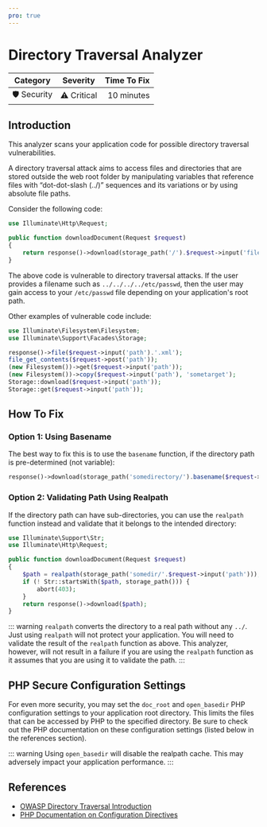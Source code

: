 ```yaml
---
pro: true
---
```


# Directory Traversal Analyzer <Badge text="PRO" type="tip"/>

| Category       | Severity   | Time To Fix  |
| -------------  |:----------:| ------------:|
| 🛡️ Security    | ⚠️ Critical | 10 minutes   |

## Introduction

This analyzer scans your application code for possible directory traversal vulnerabilities.

A directory traversal attack aims to access files and directories that are stored outside the web root folder by manipulating variables that reference files with “dot-dot-slash (../)” sequences and its variations or by using absolute file paths. 

Consider the following code:

```php
use Illuminate\Http\Request;

public function downloadDocument(Request $request)
{
    return response()->download(storage_path('/').$request->input('filename'));
}
```

The above code is vulnerable to directory traversal attacks. If the user provides a filename such as `../../../../etc/passwd`, then the user may gain access to your `/etc/passwd` file depending on your application's root path.

Other examples of vulnerable code include:

```php
use Illuminate\Filesystem\Filesystem;
use Illuminate\Support\Facades\Storage;

response()->file($request->input('path').'.xml');
file_get_contents($request->post('path'));
(new Filesystem())->get($request->input('path'));
(new Filesystem())->copy($request->input('path'), 'sometarget');
Storage::download($request->input('path'));
Storage::get($request->input('path'));
```

## How To Fix

### Option 1: Using Basename

The best way to fix this is to use the `basename` function, if the directory path is pre-determined (not variable):

```php
response()->download(storage_path('somedirectory/').basename($request->input('filename')));
``` 

### Option 2: Validating Path Using Realpath

If the directory path can have sub-directories, you can use the `realpath` function instead and validate that it belongs to the intended directory:

```php
use Illuminate\Support\Str;
use Illuminate\Http\Request;

public function downloadDocument(Request $request)
{
    $path = realpath(storage_path('somedir/'.$request->input('path')));
    if (! Str::startsWith($path, storage_path())) {
        abort(403);
    }
    return response()->download($path);
}
``` 

::: warning
`realpath` converts the directory to a real path without any `../`. Just using `realpath` will not protect your application. You will need to validate the result of the `realpath` function as above. This analyzer, however, will not result in a failure if you are using the `realpath` function as it assumes that you are using it to validate the path.
:::

## PHP Secure Configuration Settings

For even more security, you may set the `doc_root` and `open_basedir` PHP configuration settings to your application root directory. This limits the files that can be accessed by PHP to the specified directory. Be sure to check out the PHP documentation on these configuration settings (listed below in the references section).

::: warning
Using `open_basedir` will disable the realpath cache. This may adversely impact your application performance. 
:::

## References

- [OWASP Directory Traversal Introduction](https://owasp.org/www-community/attacks/Path_Traversal)
- [PHP Documentation on Configuration Directives](https://www.php.net/manual/en/ini.core.php#ini.doc-root)